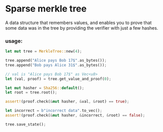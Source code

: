 # Sparse merkle tree

A data structure that remembers values, and enables
you to prove that some data was in the tree by
providing the verifier with just a few hashes.

### usage:

```rust
let mut tree = MerkleTree::new(4);

tree.append("Alice pays Bob 17$".as_bytes());
tree.append("Bob pays Alice 31$".as_bytes());

// val is "Alice pays Bob 17$" as Vec<u8>
let (val, proof) = tree.get_value_and_proof(0);

let mut hasher = Sha256::default();
let root = tree.root();

assert!(proof.check(&mut hasher, &val, &root) == true);

let incorrect = b"incorrect data".to_vec();
assert!(proof.check(&mut hasher, &incorrect, &root) == false);

tree.save_state();
```
